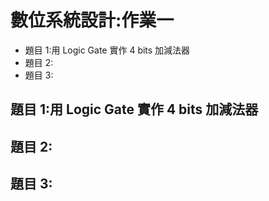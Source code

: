 # 數位系統設計:作業一

- 題目 1:用 Logic Gate 實作 4 bits 加減法器
- 題目 2:
- 題目 3:

## 題目 1:用 Logic Gate 實作 4 bits 加減法器

## 題目 2:

## 題目 3:
